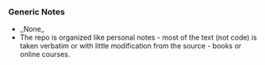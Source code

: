 ### Generic Notes
  * \_None\_
  * The repo is organized like personal notes - most of the text (not code) is taken verbatim or with little modification from the source - books or online courses.
